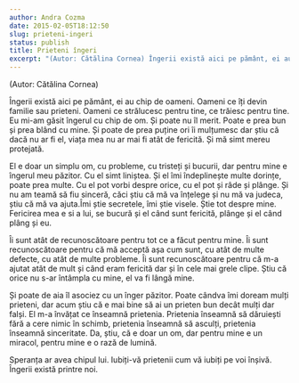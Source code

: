 ```yaml
---
author: Andra Cozma
date: 2015-02-05T18:12:50
slug: prieteni-ingeri
status: publish
title: Prieteni îngeri
excerpt: "(Autor: Cătălina Cornea) Îngerii există aici pe pământ, ei au chip de oameni. Oameni ce îți devin familie sau prieteni.  "
---
```

(Autor: Cătălina Cornea)

Îngerii există aici pe pământ, ei au chip de oameni. Oameni ce îți devin familie sau prieteni. Oameni ce strălucesc pentru tine, ce trăiesc pentru tine. Eu mi-am găsit îngerul cu chip de om. Și poate nu îl merit. Poate e prea bun și prea blând cu mine. Și poate de prea puține ori îi mulțumesc dar știu că dacă nu ar fi el, viața mea nu ar mai fi atât de fericită. Și mă simt mereu protejată.

El e doar un simplu om, cu probleme, cu tristeți și bucurii, dar pentru mine e îngerul meu păzitor. Cu el simt liniștea. Și el îmi îndeplinește multe dorințe, poate prea multe. Cu el pot vorbi despre orice, cu el pot și râde și plânge. Și nu am teamă să fiu sinceră, căci știu că mă va înțelege și nu mă va judeca, știu că mă va ajuta.Îmi știe secretele, îmi știe visele. Știe tot despre mine. Fericirea mea e si a lui, se bucură și el când sunt fericită, plânge și el când plâng și eu.

Îi sunt atât de recunoscătoare pentru tot ce a făcut pentru mine. Îi sunt recunoscătoare pentru că mă acceptă așa cum sunt, cu atât de multe defecte, cu atât de multe probleme. Îi sunt recunoscătoare pentru că m-a ajutat atât de mult și când eram fericită dar și în cele mai grele clipe. Știu că orice nu s-ar întâmpla cu mine, el va fi lângă mine.

Și poate de aia îl asociez cu un înger păzitor. Poate cândva îmi doream mulți prieteni, dar acum știu că e mai bine să ai un prieten bun decât mulți dar falși. El m-a învățat ce înseamnă prietenia. Prietenia înseamnă să dăruiești fără a cere nimic în schimb, prietenia înseamnă să asculți, prietenia înseamnă sinceritate. Da, știu, că e doar un om, dar pentru mine e un miracol, pentru mine e o rază de lumină.

Speranța ar avea chipul lui. Iubiți-vă prietenii cum vă iubiți pe voi înșivă. Îngerii există printre noi.
    